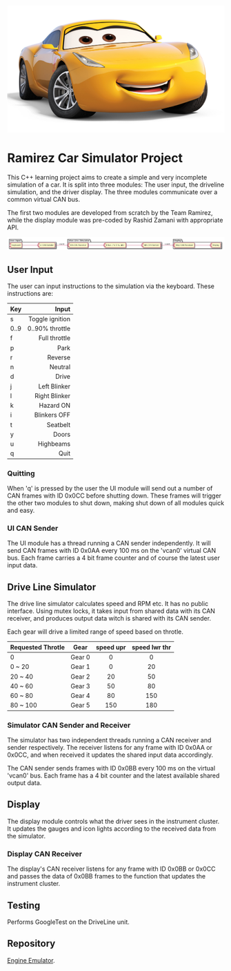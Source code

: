 ![Team Ramirez](./Doc/ramirez-banner-0.jpg)

# Ramirez Car Simulator Project

This C++ learning project aims to create a simple and very incomplete simulation of a car. It is split into three modules: The user input, the driveline simulation, and the driver display. The three modules communicate over a common virtual CAN bus.

The first two modules are developed from scratch by the Team Ramirez, while the display module was pre-coded by Rashid Zamani with appropriate API.

![Emulator](./Doc/Swdesign.png)

## User Input

The user can input instructions to the simulation via the keyboard. These instructions are:

Key | Input
:-- | --:
s | Toggle ignition
0..9 | 0..90% throttle
f | Full throttle
p | Park
r | Reverse
n | Neutral
d | Drive
j | Left Blinker
l | Right Blinker
k | Hazard ON
i | Blinkers OFF
t | Seatbelt 
y | Doors
u | Highbeams
q | Quit

### Quitting

When 'q' is pressed by the user the UI module will send out a number of CAN frames with ID 0x0CC before shutting down. These frames will trigger the other two modules to shut down, making shut down of all modules quick and easy.

### UI CAN Sender

The UI module has a thread running a CAN sender independently. It will send CAN frames with ID 0x0AA every 100 ms on the 'vcan0' virtual CAN bus. Each frame carries a 4 bit frame counter and of course the latest user input data.

## Drive Line Simulator

The drive line simulator calculates speed and RPM etc. It has no public interface. Using mutex locks, it takes input from shared data with its CAN receiver, and produces output data witch is shared with its CAN sender.

Each gear will drive a limited range of speed based on throtle.

Requested Throtle | Gear     | speed upr  | speed lwr thr |
| :---            | :---:    |    :----:  |         :---: |
|0                | Gear 0   | 0          | 0             |
|0 ~ 20           | Gear 1   | 0          | 20            |
|20 ~ 40           | Gear 2   | 20         | 50            |
|40 ~ 60           | Gear 3   | 50         | 80            |
|60 ~ 80           | Gear 4   | 80         | 150           |
|80 ~ 100           | Gear 5   | 150        | 180           |

### Simulator CAN Sender and Receiver

The simulator has two independent threads running a CAN receiver and sender respectively. The receiver listens for any frame with ID 0x0AA or 0x0CC, and when received it updates the shared input data accordingly.

The CAN sender sends frames with ID 0x0BB every 100 ms on the virtual 'vcan0' bus. Each frame has a 4 bit counter and the latest available shared output data.

## Display

The display module controls what the driver sees in the instrument cluster. It updates the gauges and icon lights according to the received data from the simulator.

### Display CAN Receiver

The display's CAN receiver listens for any frame with ID 0x0BB or 0x0CC and passes the data of 0x0BB frames to the function that updates the instrument cluster.

## Testing

Performs GoogleTest on the DriveLine unit.

## Repository

[Engine Emulator](https://github.com/muncausen/BootCampMidTermLab/tree/main/Emulator).
